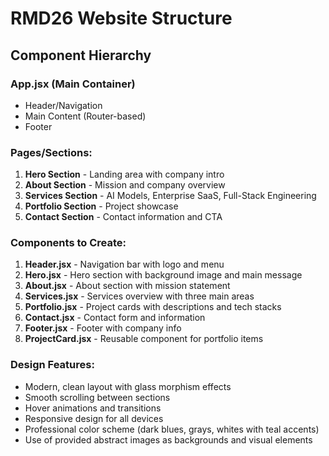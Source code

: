 # RMD26 Website Structure

## Component Hierarchy

### App.jsx (Main Container)
- Header/Navigation
- Main Content (Router-based)
- Footer

### Pages/Sections:
1. **Hero Section** - Landing area with company intro
2. **About Section** - Mission and company overview
3. **Services Section** - AI Models, Enterprise SaaS, Full-Stack Engineering
4. **Portfolio Section** - Project showcase
5. **Contact Section** - Contact information and CTA

### Components to Create:
1. **Header.jsx** - Navigation bar with logo and menu
2. **Hero.jsx** - Hero section with background image and main message
3. **About.jsx** - About section with mission statement
4. **Services.jsx** - Services overview with three main areas
5. **Portfolio.jsx** - Project cards with descriptions and tech stacks
6. **Contact.jsx** - Contact form and information
7. **Footer.jsx** - Footer with company info
8. **ProjectCard.jsx** - Reusable component for portfolio items

### Design Features:
- Modern, clean layout with glass morphism effects
- Smooth scrolling between sections
- Hover animations and transitions
- Responsive design for all devices
- Professional color scheme (dark blues, grays, whites with teal accents)
- Use of provided abstract images as backgrounds and visual elements

